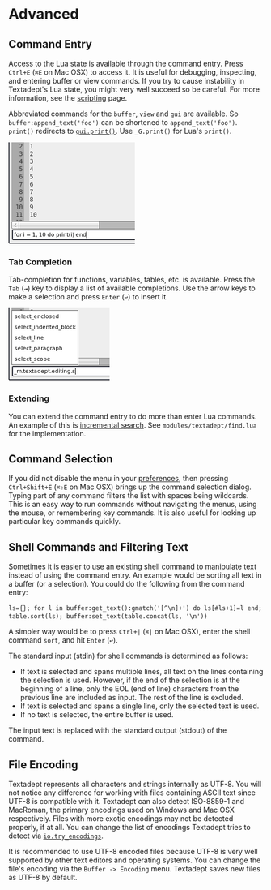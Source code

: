 # Advanced

## Command Entry

Access to the Lua state is available through the command entry. Press `Ctrl+E`
(`⌘E` on Mac OSX) to access it. It is useful for debugging, inspecting, and
entering buffer or view commands. If you try to cause instability in Textadept's
Lua state, you might very well succeed so be careful. For more information, see
the [scripting][] page.

Abbreviated commands for the `buffer`, `view` and `gui` are available. So
`buffer:append_text('foo')` can be shortened to `append_text('foo')`. `print()`
redirects to  [`gui.print()`][]. Use `_G.print()` for Lua's `print()`.

![Command Entry](images/commandentry.png)

[scripting]: 11_Scripting.html
[`gui.print()`]: api/gui.html#print

### Tab Completion

Tab-completion for functions, variables, tables, etc. is available. Press the
`Tab` (`⇥`) key to display a list of available completions. Use the arrow keys
to make a selection and press `Enter` (`↩`) to insert it.

![Command Completion](images/commandentrycompletion.png)

### Extending

You can extend the command entry to do more than enter Lua commands. An
example of this is [incremental search][]. See `modules/textadept/find.lua` for
the implementation.

[incremental search]: api/gui.find.html#find_incremental

## Command Selection

If you did not disable the menu in your [preferences][], then pressing
`Ctrl+Shift+E` (`⌘⇧E` on Mac OSX) brings up the command selection dialog. Typing
part of any command filters the list with spaces being wildcards. This is an
easy way to run commands without navigating the menus, using the mouse, or
remembering key commands. It is also useful for looking up particular key
commands quickly.

[preferences]: 9_Preferences.html#User.Init

## Shell Commands and Filtering Text

Sometimes it is easier to use an existing shell command to manipulate text
instead of using the command entry. An example would be sorting all text in a
buffer (or a selection). You could do the following from the command entry:

    ls={}; for l in buffer:get_text():gmatch('[^\n]+') do ls[#ls+1]=l end;
    table.sort(ls); buffer:set_text(table.concat(ls, '\n'))

A simpler way would be to press `Ctrl+|` (`⌘|` on Mac OSX), enter the shell
command `sort`, and hit `Enter` (`↩`).

The standard input (stdin) for shell commands is determined as follows:

* If text is selected and spans multiple lines, all text on the lines containing
  the selection is used. However, if the end of the selection is at the
  beginning of a line, only the EOL (end of line) characters from the previous
  line are included as input. The rest of the line is excluded.
* If text is selected and spans a single line, only the selected text is used.
* If no text is selected, the entire buffer is used.

The input text is replaced with the standard output (stdout) of the command.

## File Encoding

Textadept represents all characters and strings internally as UTF-8. You will
not notice any difference for working with files containing ASCII text since
UTF-8 is compatible with it. Textadept can also detect ISO-8859-1 and MacRoman,
the primary encodings used on Windows and Mac OSX respectively. Files with more
exotic encodings may not be detected properly, if at all. You can change the
list of encodings Textadept tries to detect via [`io.try_encodings`][].

It is recommended to use UTF-8 encoded files because UTF-8 is very well
supported by other text editors and operating systems. You can change the file's
encoding via the `Buffer -> Encoding` menu. Textadept saves new files as UTF-8
by default.

[`io.try_encodings`]: api/io.html#try_encodings
